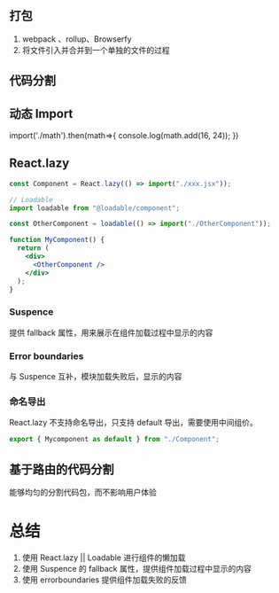 ## 打包

1. webpack 、rollup、Browserfy
2. 将文件引入并合并到一个单独的文件的过程

## 代码分割

## 动态 Import

import('./math').then(math=>{
console.log(math.add(16, 24));
})

## React.lazy

```jsx
const Component = React.lazy(() => import("./xxx.jsx"));

// Loadable
import loadable from "@loadable/component";

const OtherComponent = loadable(() => import("./OtherComponent"));

function MyComponent() {
  return (
    <div>
      <OtherComponent />
    </div>
  );
}
```

### Suspence

提供 fallback 属性，用来展示在组件加载过程中显示的内容

### Error boundaries

与 Suspence 互补，模块加载失败后，显示的内容

### 命名导出

React.lazy 不支持命名导出，只支持 default 导出，需要使用中间组价。

```jsx
export { Mycomponent as default } from "./Component";
```

## 基于路由的代码分割

能够均匀的分割代码包，而不影响用户体验

# 总结

1. 使用 React.lazy || Loadable 进行组件的懒加载
2. 使用 Suspence 的 fallback 属性，提供组件加载过程中显示的内容
3. 使用 errorboundaries 提供组件加载失败的反馈
